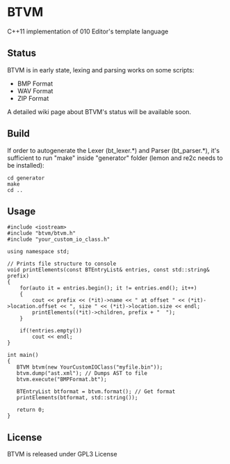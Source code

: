 # BTVM
C++11 implementation of 010 Editor's template language

## Status
BTVM is in early state, lexing and parsing works on some scripts:
* BMP Format
* WAV Format
* ZIP Format

A detailed wiki page about BTVM's status will be available soon.

## Build
If order to autogenerate the Lexer (bt_lexer.\*) and Parser (bt_parser.\*), it's sufficient to run "make" inside "generator" folder (lemon and re2c needs to be installed):

```
cd generator
make
cd ..
```

## Usage

```
#include <iostream>
#include "btvm/btvm.h"
#include "your_custom_io_class.h"

using namespace std;

// Prints file structure to console
void printElements(const BTEntryList& entries, const std::string& prefix)
{
    for(auto it = entries.begin(); it != entries.end(); it++)
    {
        cout << prefix << (*it)->name << " at offset " << (*it)->location.offset << ", size " << (*it)->location.size << endl;
        printElements((*it)->children, prefix + "  ");
    }

    if(!entries.empty())
        cout << endl;
}

int main()
{
   BTVM btvm(new YourCustomIOClass("myfile.bin"));
   btvm.dump("ast.xml"); // Dumps AST to file
   btvm.execute("BMPFormat.bt");
   
   BTEntryList btformat = btvm.format(); // Get format
   printElements(btformat, std::string());

   return 0;
}

```

## License
BTVM is released under GPL3 License
